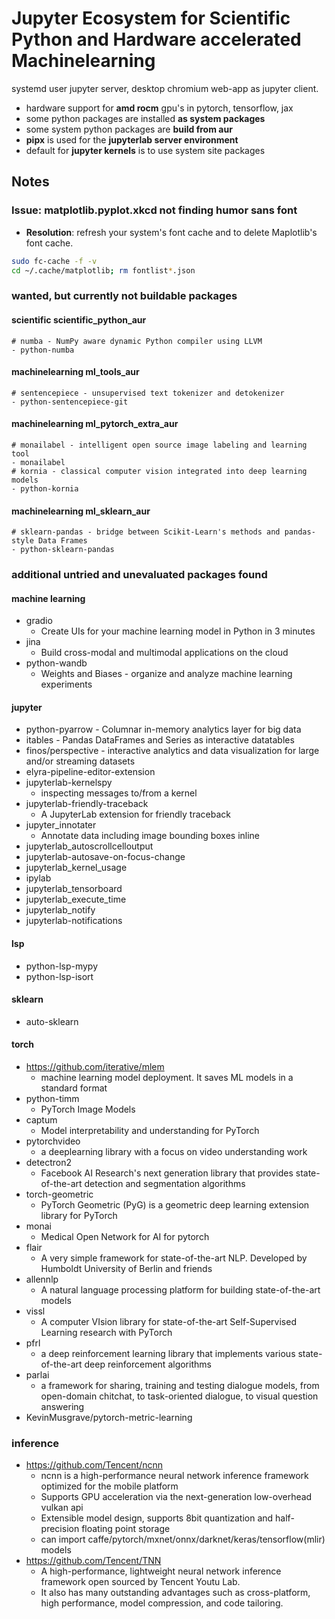#  Jupyter Ecosystem for Scientific Python and Hardware accelerated Machinelearning

systemd user jupyter server, desktop chromium web-app as jupyter client.

+ hardware support for **amd rocm** gpu's in pytorch, tensorflow, jax
+ some python packages are installed **as system packages**
+ some system python packages are **build from aur**
+ **pipx** is used for the **jupyterlab server environment**
+ default for **jupyter kernels** is to use system site packages

## Notes

### Issue: matplotlib.pyplot.xkcd not finding humor sans font
  + **Resolution**: refresh your system's font cache and to delete Maplotlib's font cache.
```sh
sudo fc-cache -f -v
cd ~/.cache/matplotlib; rm fontlist*.json
```

### wanted, but currently not buildable packages

#### scientific scientific_python_aur
```
# numba - NumPy aware dynamic Python compiler using LLVM
- python-numba
```

#### machinelearning ml_tools_aur
```
# sentencepiece - unsupervised text tokenizer and detokenizer
- python-sentencepiece-git
```

#### machinelearning ml_pytorch_extra_aur
```
# monailabel - intelligent open source image labeling and learning tool
- monailabel
# kornia - classical computer vision integrated into deep learning models
- python-kornia
```

#### machinelearning ml_sklearn_aur
```
# sklearn-pandas - bridge between Scikit-Learn's methods and pandas-style Data Frames
- python-sklearn-pandas
```

### additional untried and unevaluated packages found

#### machine learning
+ gradio
  + Create UIs for your machine learning model in Python in 3 minutes
+ jina
  + Build cross-modal and multimodal applications on the cloud
+ python-wandb
  + Weights and Biases - organize and analyze machine learning experiments

#### jupyter
+ python-pyarrow - Columnar in-memory analytics layer for big data
+ itables - Pandas DataFrames and Series as interactive datatables
+ finos/perspective - interactive analytics and data visualization for large and/or streaming datasets
+ elyra-pipeline-editor-extension
+ jupyterlab-kernelspy
  + inspecting messages to/from a kernel
+ jupyterlab-friendly-traceback
  + A JupyterLab extension for friendly traceback
+ jupyter_innotater
  + Annotate data including image bounding boxes inline
+ jupyterlab_autoscrollcelloutput
+ jupyterlab-autosave-on-focus-change
+ jupyterlab_kernel_usage
+ ipylab
+ jupyterlab_tensorboard
+ jupyterlab_execute_time
+ jupyterlab_notify
+ jupyterlab-notifications

#### lsp
+ python-lsp-mypy
+ python-lsp-isort

#### sklearn
+ auto-sklearn

#### torch
+ https://github.com/iterative/mlem
  + machine learning model deployment. It saves ML models in a standard format
+ python-timm
  + PyTorch Image Models
+ captum
  + Model interpretability and understanding for PyTorch
+ pytorchvideo
  + a deeplearning library with a focus on video understanding work
+ detectron2
  + Facebook AI Research's next generation library that provides state-of-the-art detection and segmentation algorithms
+ torch-geometric
  + PyTorch Geometric (PyG) is a geometric deep learning extension library for PyTorch
+ monai
  + Medical Open Network for AI for pytorch
+ flair
  + A very simple framework for state-of-the-art NLP. Developed by Humboldt University of Berlin and friends
+ allennlp
  + A natural language processing platform for building state-of-the-art models
+ vissl
  + A computer VIsion library for state-of-the-art Self-Supervised Learning research with PyTorch
+ pfrl
  + a deep reinforcement learning library that implements various state-of-the-art deep reinforcement algorithms
+ parlai
  + a framework for sharing, training and testing dialogue models, from open-domain chitchat, to task-oriented dialogue, to visual question answering
+ KevinMusgrave/pytorch-metric-learning

### inference
+ https://github.com/Tencent/ncnn
  + ncnn is a high-performance neural network inference framework optimized for the mobile platform
  + Supports GPU acceleration via the next-generation low-overhead vulkan api
  + Extensible model design, supports 8bit quantization and half-precision floating point storage
  + can import caffe/pytorch/mxnet/onnx/darknet/keras/tensorflow(mlir) models
+ https://github.com/Tencent/TNN
  + A high-performance, lightweight neural network inference framework open sourced by Tencent Youtu Lab.
  + It also has many outstanding advantages such as cross-platform, high performance, model compression, and code tailoring.
